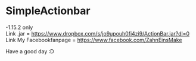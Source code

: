 # SimpleActionbar
-1.15.2 only                                                                                                                              
Link .jar = https://www.dropbox.com/s/jo9upouh0fi4zi9/ActionBar.jar?dl=0                                                                  
Link My Facebookfanpage = https://www.facebook.com/ZahnEinsMake

Have a good day :D
